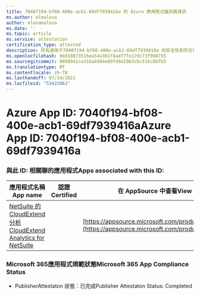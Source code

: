 ```yaml
---
title: 7040f194-bf08-400e-acb1-69df7939416a 的 Azure 應用程式識別碼資訊
ms.author: elmalova
author: elenamalova
ms.date: ''
ms.topic: article
ms.service: attestation
certification_type: attested
description: 所有適用于7040f194-bf08-400e-acb1-69df7939416a 的安全性和符合性資訊資訊。
ms.openlocfilehash: 9b810873516ea54a361f8a4f7fe17dc73f990755
ms.sourcegitcommit: 0098942ce316ab984e09fd9d2063cbc516c8bfb5
ms.translationtype: MT
ms.contentlocale: zh-TW
ms.lasthandoff: 07/14/2021
ms.locfileid: "53422061"
---
```

# <a name="azure-app-id-7040f194-bf08-400e-acb1-69df7939416a"></a><span data-ttu-id="90dc2-103">Azure App ID: 7040f194-bf08-400e-acb1-69df7939416a</span><span class="sxs-lookup"><span data-stu-id="90dc2-103">Azure App ID: 7040f194-bf08-400e-acb1-69df7939416a</span></span>


### <a name="apps-associated-with-this-id"></a><span data-ttu-id="90dc2-104">與此 ID: 相關聯的應用程式</span><span class="sxs-lookup"><span data-stu-id="90dc2-104">Apps associated with this ID:</span></span>
| <span data-ttu-id="90dc2-105">**應用程式名稱**</span><span class="sxs-lookup"><span data-stu-id="90dc2-105">**App name**</span></span> | <span data-ttu-id="90dc2-106">**認證**</span><span class="sxs-lookup"><span data-stu-id="90dc2-106">**Certified**</span></span> | <span data-ttu-id="90dc2-107">**在 AppSource 中查看**</span><span class="sxs-lookup"><span data-stu-id="90dc2-107">**View in AppSource**</span></span> |
|-|-|-|
| [<span data-ttu-id="90dc2-108">NetSuite 的 CloudExtend 分析</span><span class="sxs-lookup"><span data-stu-id="90dc2-108">CloudExtend Analytics for NetSuite</span></span>](https://docs.microsoft.com/en-us/microsoft-365-app-certification/forward/WA200002784) |  | [https://appsource.microsoft.com/product/office/WA200002784](https://appsource.microsoft.com/product/office/WA200002784) |

### <a name="microsoft-365-app-compliance-status"></a><span data-ttu-id="90dc2-109">Microsoft 365應用程式規範狀態</span><span class="sxs-lookup"><span data-stu-id="90dc2-109">Microsoft 365 App Compliance Status</span></span>
- <span data-ttu-id="90dc2-110">PublisherAttestaton 狀態：已完成</span><span class="sxs-lookup"><span data-stu-id="90dc2-110">Publisher Attestaton Status: Completed</span></span>
